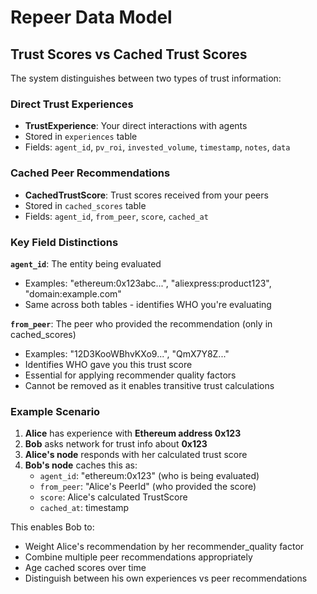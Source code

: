 # Repeer Data Model

## Trust Scores vs Cached Trust Scores

The system distinguishes between two types of trust information:

### Direct Trust Experiences
- **TrustExperience**: Your direct interactions with agents
- Stored in `experiences` table
- Fields: `agent_id`, `pv_roi`, `invested_volume`, `timestamp`, `notes`, `data`

### Cached Peer Recommendations  
- **CachedTrustScore**: Trust scores received from your peers
- Stored in `cached_scores` table
- Fields: `agent_id`, `from_peer`, `score`, `cached_at`

### Key Field Distinctions

**`agent_id`**: The entity being evaluated
- Examples: "ethereum:0x123abc...", "aliexpress:product123", "domain:example.com"
- Same across both tables - identifies WHO you're evaluating

**`from_peer`**: The peer who provided the recommendation (only in cached_scores)
- Examples: "12D3KooWBhvKXo9...", "QmX7Y8Z..."
- Identifies WHO gave you this trust score
- Essential for applying recommender quality factors
- Cannot be removed as it enables transitive trust calculations

### Example Scenario

1. **Alice** has experience with **Ethereum address 0x123**
2. **Bob** asks network for trust info about **0x123** 
3. **Alice's node** responds with her calculated trust score
4. **Bob's node** caches this as:
   - `agent_id`: "ethereum:0x123" (who is being evaluated)
   - `from_peer`: "Alice's PeerId" (who provided the score)
   - `score`: Alice's calculated TrustScore
   - `cached_at`: timestamp

This enables Bob to:
- Weight Alice's recommendation by her recommender_quality factor
- Combine multiple peer recommendations appropriately
- Age cached scores over time
- Distinguish between his own experiences vs peer recommendations
